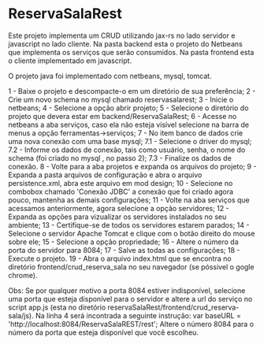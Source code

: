 # ReservaSalaRest


Este projeto implementa um CRUD utilizando jax-rs no lado servidor e javascript no lado cliente.
Na pasta backend esta o projeto do Netbeans que implementa os serviços que serão consumidos. 
Na pasta frontend esta o cliente implementado em javascript.

O projeto java foi implementado com netbeans, mysql, tomcat.

1 - Baixe o projeto e descompacte-o em um diretório de sua preferência;
2 - Crie um novo schema no mysql chamado reservasalarest;
3 - Inicie o netbeans;
4 - Selecione a opção abrir projeto;
5 - Selecione o diretório do projeto que devera estar em backend/ReservaSalaRest;
6 - Acesse no netbeans a aba serviços, caso ela não esteja visível selecione na barra de menus a opção ferramentas->serviços;
7 - No item banco de dados crie uma nova conexão com uma base mysql;
7.1 - Selecione o driver do mysql;
7.2 - Informe os dados de conexão, tais como usuário, senha, o nome do schema (foi criado no mysql , no passo 2);
7.3 - Finalize os dados de conexão.
8 - Volte para a aba projetos e expanda os arquivos do projeto;
9 - Expanda a pasta arquivos de configuração e abra o arquivo persistence.xml, abra este arquivo em mod design;
10 - Selecione no combobox chamado 'Conexão JDBC' a conexão que foi criado agora pouco, mantenha as demais configurações;
11 - Volte na aba serviços que acessamos anteriormente, agora selecione a opção servidores;
12 - Expanda as opções para vizualizar os servidores instalados no seu ambiente;
13 - Certifique-se de todos os servidores estarem parados;
14 - Selecione o servidor Apache Tomcat e clique com o botão direito do mouse sobre ele;
15  - Selecione a opção propriedade; 
16 - Altere o número da porta do servidor para 8084;
17 - Salve as todas as configurações;
18 - Execute o projeto.
19 - Abra o arquivo index.html que se encontra no diretório frontend/crud_reserva_sala no seu navegador (se póssivel o gogle chrome). 

Obs: Se por qualquer motivo a porta 8084 estiver indisponível, selecione uma porta que esteja disponível para o servidor e altere a url do serviço no script app.js (esta no diretório reservaSalaRest/frontend/crud_reserva-sala/js).
Na linha 4 será incontrada a seguinte instrução: var baseURL = 'http://localhost:8084/ReservaSalaREST/rest';
Altere o número 8084 para o número da porta que esteja disponível que você escolheu. 
